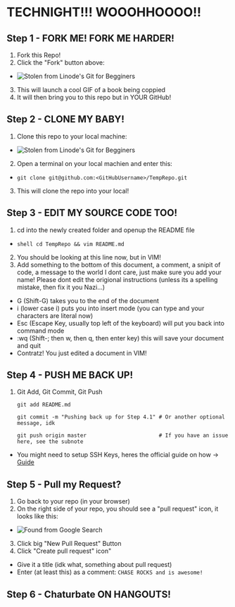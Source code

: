 # TECHNIGHT!!! WOOOHHOOOO!!

## Step 1 - FORK ME! FORK ME HARDER!

1. Fork this Repo!
2. Click the "Fork" button above:  
 * ![Stolen from Linode's Git for Begginers][GHFork]
3. This will launch a cool GIF of a book being coppied
4. It will then bring you to this repo but in YOUR GitHub!

## Step 2 - CLONE MY BABY!

1. Clone this repo to your local machine:  
 * ![Stolen from Linode's Git for Begginers][GHClone]
2. Open a terminal on your local machien and enter this:  
 *  `git clone git@github.com:<GitHubUsername>/TempRepo.git`
3. This will clone the repo into your local!

## Step 3 - EDIT MY SOURCE CODE TOO!

1. cd into the newly created folder and openup the README file
 * `shell cd TempRepo && vim README.md`
2. You should be looking at this line now, but in VIM!
3. Add something to the bottom of this document, a comment, a snipit of code, a message to the world I dont care, just make sure you add your name! Please dont edit the origional instructions (unless its a spelling mistake, then fix it you  Nazi...)  
 * G (Shift-G) takes you to the end of the document  
 * i (lower case i) puts you into insert mode (you can type and your characters are literal now)  
 * Esc (Escape Key, usually top left of the keyboard) will put you back into command mode  
 * :wq (Shift-; then w, then q, then enter key) this will save your document and quit  
 * Contratz! You just edited a document in VIM!  

## Step 4 - PUSH ME BACK UP!

1. Git Add, Git Commit, Git Push  
   ```
   git add README.md  

   git commit -m "Pushing back up for Step 4.1" # Or another optional message, idk  

   git push origin master                       # If you have an issue here, see the subnote  

   ```
 * You might need to setup SSH Keys, heres the official guide on how -> [Guide][GHGuide]

## Step 5 - Pull my Request?

1. Go back to your repo (in your browser)
2. On the right side of your repo, you should see a "pull request" icon, it looks like this:  
 * ![Found from Google Search][GHPullReq]
3. Click big "New Pull Request" Button
4. Click "Create pull request" icon"
 * Give it a title (idk what, something about pull request)
 * Enter (at least this) as a comment: `CHASE ROCKS and is awesome!`

## Step 6 - Chaturbate ON HANGOUTS!

[GHFork]:    https://www.linode.com/docs/assets/github-fork.png
[GHClone]:   https://www.linode.com/docs/assets/github-clone-arrow.png
[EasterEgg]: https://www.youtube.com/watch?v=fCVHpnixj88
[GHGuide]:   https://help.github.com/articles/generating-ssh-keys/
[Another]:   http://nokith.com
[GHPullReq]: https://cdn0.iconfinder.com/data/icons/octicons/1024/git-pull-request-48.png








